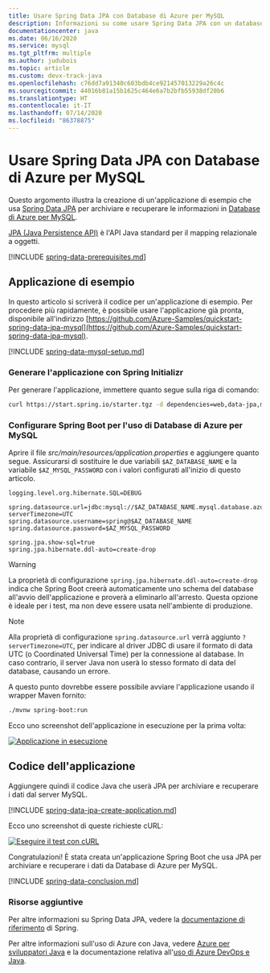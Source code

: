 ```yaml
---
title: Usare Spring Data JPA con Database di Azure per MySQL
description: Informazioni su come usare Spring Data JPA con un database di Database di Azure per MySQL.
documentationcenter: java
ms.date: 06/16/2020
ms.service: mysql
ms.tgt_pltfrm: multiple
ms.author: judubois
ms.topic: article
ms.custom: devx-track-java
ms.openlocfilehash: c76dd7a91340c603bdb4ce921457013229a26c4c
ms.sourcegitcommit: 44016b81a15b1625c464e6a7b2bfb55938df20b6
ms.translationtype: HT
ms.contentlocale: it-IT
ms.lasthandoff: 07/14/2020
ms.locfileid: "86378875"
---
```

# <a name="use-spring-data-jpa-with-azure-database-for-mysql"></a>Usare Spring Data JPA con Database di Azure per MySQL

Questo argomento illustra la creazione di un'applicazione di esempio che usa [Spring Data JPA](https://spring.io/projects/spring-data-jpa) per archiviare e recuperare le informazioni in [Database di Azure per MySQL](https://docs.microsoft.com/azure/mysql/).

[JPA (Java Persistence API)](https://en.wikipedia.org/wiki/Java_Persistence_API) è l'API Java standard per il mapping relazionale a oggetti.

[!INCLUDE [spring-data-prerequisites.md](includes/spring-data-prerequisites.md)]

## <a name="sample-application"></a>Applicazione di esempio

In questo articolo si scriverà il codice per un'applicazione di esempio. Per procedere più rapidamente, è possibile usare l'applicazione già pronta, disponibile all'indirizzo [https://github.com/Azure-Samples/quickstart-spring-data-jpa-mysql](https://github.com/Azure-Samples/quickstart-spring-data-jpa-mysql).

[!INCLUDE [spring-data-mysql-setup.md](includes/spring-data-mysql-setup.md)]

### <a name="generate-the-application-by-using-spring-initializr"></a>Generare l'applicazione con Spring Initializr

Per generare l'applicazione, immettere quanto segue sulla riga di comando:

```bash
curl https://start.spring.io/starter.tgz -d dependencies=web,data-jpa,mysql -d baseDir=azure-database-workshop -d bootVersion=2.3.1.RELEASE -d javaVersion=8 | tar -xzvf -
```

### <a name="configure-spring-boot-to-use-azure-database-for-mysql"></a>Configurare Spring Boot per l'uso di Database di Azure per MySQL

Aprire il file *src/main/resources/application.properties* e aggiungere quanto segue. Assicurarsi di sostituire le due variabili `$AZ_DATABASE_NAME` e la variabile `$AZ_MYSQL_PASSWORD` con i valori configurati all'inizio di questo articolo.

```properties
logging.level.org.hibernate.SQL=DEBUG

spring.datasource.url=jdbc:mysql://$AZ_DATABASE_NAME.mysql.database.azure.com:3306/demo?serverTimezone=UTC
spring.datasource.username=spring@$AZ_DATABASE_NAME
spring.datasource.password=$AZ_MYSQL_PASSWORD

spring.jpa.show-sql=true
spring.jpa.hibernate.ddl-auto=create-drop
```

> [!WARNING]
> La proprietà di configurazione `spring.jpa.hibernate.ddl-auto=create-drop` indica che Spring Boot creerà automaticamente uno schema del database all'avvio dell'applicazione e proverà a eliminarlo all'arresto. Questa opzione è ideale per i test, ma non deve essere usata nell'ambiente di produzione.

> [!NOTE]
> Alla proprietà di configurazione `spring.datasource.url` verrà aggiunto `?serverTimezone=UTC`, per indicare al driver JDBC di usare il formato di data UTC (o Coordinated Universal Time) per la connessione al database. In caso contrario, il server Java non userà lo stesso formato di data del database, causando un errore.

A questo punto dovrebbe essere possibile avviare l'applicazione usando il wrapper Maven fornito:

```bash
./mvnw spring-boot:run
```

Ecco uno screenshot dell'applicazione in esecuzione per la prima volta:

[![Applicazione in esecuzione](media/configure-spring-data-jpa-with-azure-mysql/create-mysql-01.png)](media/configure-spring-data-jpa-with-azure-mysql/create-mysql-01.png#lightbox)

## <a name="code-the-application"></a>Codice dell'applicazione

Aggiungere quindi il codice Java che userà JPA per archiviare e recuperare i dati dal server MySQL.

[!INCLUDE [spring-data-jpa-create-application.md](includes/spring-data-jpa-create-application.md)]

Ecco uno screenshot di queste richieste cURL:

[![Eseguire il test con cURL](media/configure-spring-data-jpa-with-azure-mysql/create-mysql-02.png)](media/configure-spring-data-jpa-with-azure-mysql/create-mysql-02.png#lightbox)

Congratulazioni! È stata creata un'applicazione Spring Boot che usa JPA per archiviare e recuperare i dati da Database di Azure per MySQL.

[!INCLUDE [spring-data-conclusion.md](includes/spring-data-conclusion.md)]

### <a name="additional-resources"></a>Risorse aggiuntive

Per altre informazioni su Spring Data JPA, vedere la [documentazione di riferimento](https://docs.spring.io/spring-data/jpa/docs/current/reference/html/#reference) di Spring.

Per altre informazioni sull'uso di Azure con Java, vedere [Azure per sviluppatori Java](/azure/developer/java/) e la documentazione relativa all'[uso di Azure DevOps e Java](/azure/devops/).
